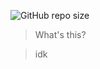 ![GitHub repo size](https://img.shields.io/github/repo-size/ziyou-qinghua/ziyou-qinghua.github.io?style=for-the-badge&logo=git&logoColor=f05032)

> What's this?

> idk
